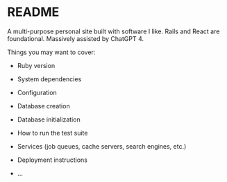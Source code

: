 # README

A multi-purpose personal site built with software I like. Rails and React are foundational. Massively assisted by ChatGPT 4.

Things you may want to cover:

* Ruby version

* System dependencies

* Configuration

* Database creation

* Database initialization

* How to run the test suite

* Services (job queues, cache servers, search engines, etc.)

* Deployment instructions

* ...
